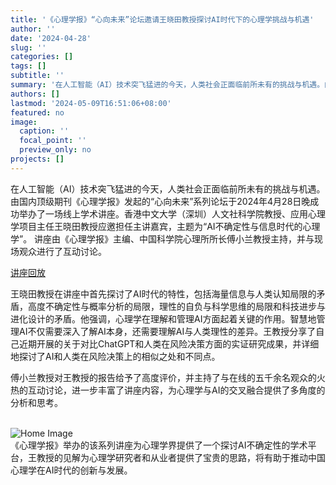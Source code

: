 ```yaml
---
title: '《心理学报》“心向未来”论坛邀请王晓田教授探讨AI时代下的心理学挑战与机遇'
author: ''
date: '2024-04-28'
slug: ''
categories: []
tags: []
subtitle: ''
summary: '在人工智能（AI）技术突飞猛进的今天，人类社会正面临前所未有的挑战与机遇。由国内顶级期刊《心理学报》发起的“心向未来”系列论坛于2024年4月28日晚成功举办了一场线上学术讲座。'
authors: []
lastmod: '2024-05-09T16:51:06+08:00'
featured: no
image:
  caption: ''
  focal_point: ''
  preview_only: no
projects: []
---
```

在人工智能（AI）技术突飞猛进的今天，人类社会正面临前所未有的挑战与机遇。由国内顶级期刊《心理学报》发起的“心向未来”系列论坛于2024年4月28日晚成功举办了一场线上学术讲座。香港中文大学（深圳）人文社科学院教授、应用心理学项目主任王晓田教授应邀担任主讲嘉宾，主题为“AI不确定性与信息时代的心理学”。 讲座由《心理学报》主编、中国科学院心理所所长傅小兰教授主持，并与现场观众进行了互动讨论。

[讲座回放](https://eyhxg.xetslk.com/sl/3vGUA0)

王晓田教授在讲座中首先探讨了AI时代的特性，包括海量信息与人类认知局限的矛盾，高度不确定性与概率分析的局限，理性的自负与科学思维的局限和科技进步与进化设计的矛盾。他强调，心理学在理解和管理AI方面起着关键的作用。智慧地管理AI不仅需要深入了解AI本身，还需要理解AI与人类理性的差异。王教授分享了自己近期开展的关于对比ChatGPT和人类在风险决策方面的实证研究成果，并详细地探讨了AI和人类在风险决策上的相似之处和不同点。 

傅小兰教授对王教授的报告给予了高度评价，并主持了与在线的五千余名观众的火热的互动讨论，进一步丰富了讲座内容，为心理学与AI的交叉融合提供了多角度的分析和思考。

<br>
<img src="/images/pic4.png" style="max-width: 100%;" alt="Home Image">
<br>
《心理学报》举办的该系列讲座为心理学界提供了一个探讨AI不确定性的学术平台，王教授的见解为心理学研究者和从业者提供了宝贵的思路，将有助于推动中国心理学在AI时代的创新与发展。

